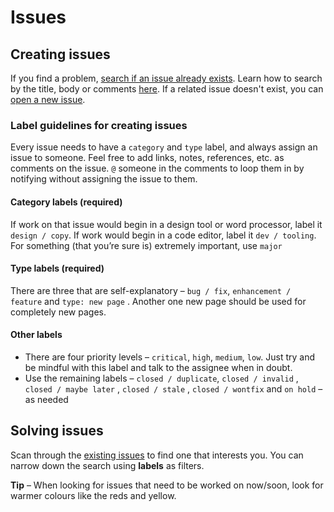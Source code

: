 # Issues

## Creating issues

If you find a problem, [search if an issue already exists](https://github.com/blotoutio/website/issues). Learn how to search by the title, body or comments [here](https://docs.github.com/en/github/searching-for-information-on-github/searching-on-github/searching-issues-and-pull-requests#search-by-the-title-body-or-comments). If a related issue doesn't exist, you can [open a new issue](https://github.com/blotoutio/website/issues/new).

### Label guidelines for creating issues

Every issue needs to have a `category` and `type` label, and always assign an issue to someone. Feel free to add links, notes, references, etc. as comments on the issue. `@` someone in the comments to loop them in by notifying without assigning the issue to them.

#### Category labels (required)

If work on that issue would begin in a design tool or word processor, label it `design / copy`. If work would begin in a code editor, label it `dev / tooling`. For something (that you’re sure is) extremely important, use `major`

#### Type labels (required)

There are three that are self-explanatory – `bug / fix`, `enhancement / feature` and `type: new page` . Another one new page should be used for completely new pages.

#### Other labels

- There are four priority levels – `critical`, `high`, `medium`, `low`. Just try and be mindful with this label and talk to the assignee when in doubt.
- Use the remaining labels – `closed / duplicate`, `closed / invalid` , `closed / maybe later` , `closed / stale` , `closed / wontfix` and `on hold` – as needed

## Solving issues

Scan through the [existing issues](https://github.com/blotoutio/website/issues) to find one that interests you. You can narrow down the search using **labels** as filters.

**Tip** – When looking for issues that need to be worked on now/soon, look for warmer colours like the reds and yellow.
